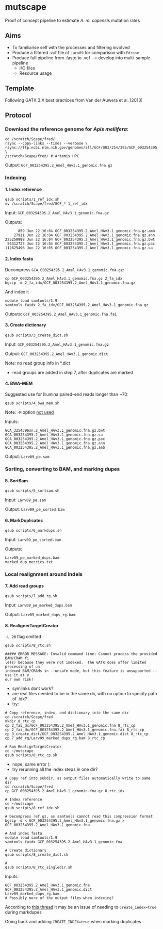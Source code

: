 # mutscape  

Proof of concept pipeline to estimate _A. m. capensis_ mutation rates

## Aims
- To familiarise self with the processes and filtering involved
- Produce a filtered .vcf file of `Larv09` for comparison with `Fdrone` 
- Produce full pipeline from .fastq to .vcf --> develop into multi-sample pipeline
	- I/O files
	- Resource usage

## Template
Following GATK 3.X best practices from Van der Auwera et al. (2013)

## Protocol 

### Download the reference genome for _Apis mellifera_:
```
cd /scratch/Scape/fred/
rsync --copy-links --times --verbose \
rsync://ftp.ncbi.nlm.nih.gov/genomes/all/GCF/003/254/395/GCF_003254395.2_Amel_HAv3.1/GCF_003254395.2_Amel_HAv3.1_genomic.fna.gz \ 
/scratch/Scape/fred/ # Artemis HPC
```

Output: `GCF_003254395.2_Amel_HAv3.1_genomic.fna.gz` 

### Indexing

#### 1. Index reference
```
qsub scripts/1_ref_idx.sh
mv /scratch/Scape/fred/GCF_* 1_ref_idx
```

Input: `GCF_003254395.2_Amel_HAv3.1_genomic.fna.gz`

Outputs:
```
      859 Jun 22 16:04 GCF_003254395.2_Amel_HAv3.1_genomic.fna.gz.amb
    27911 Jun 22 16:04 GCF_003254395.2_Amel_HAv3.1_genomic.fna.gz.ann
225250988 Jun 22 16:04 GCF_003254395.2_Amel_HAv3.1_genomic.fna.gz.bwt
 56312723 Jun 22 16:04 GCF_003254395.2_Amel_HAv3.1_genomic.fna.gz.pac
112625496 Jun 22 16:05 GCF_003254395.2_Amel_HAv3.1_genomic.fna.gz.sa
```

#### 2. Index fasta

Decompress `GCA_003254395.2_Amel_HAv3.1_genomic.fna.gz`:
```
cp GCF_003254395.2_Amel_HAv3.1_genomic.fna.gz 2_fa_idx
bgzip -d 2_fa_idx/GCF_003254395.2_Amel_HAv3.1_genomic.fna.gz
```

And index it
```
module load samtools/1.9
samtools faidx 2_fa_idx/GCF_003254395.2_Amel_HAv3.1_genomic.fna.gz 
```

Outputs: `GCF_003254395.2_Amel_HAv3.1_genomic.fna.fai`

#### 3. Create dictionary
```
qsub scripts/3_create_dict.sh
```

Input: `GCF_003254395.2_Amel_HAv3.1_genomic.fna.gz`

Output: `GCF_003254395.2_Amel_HAv3.1_genomic.dict`

Note: no read group info in *.dict
- read groups are added in step 7, after duplicates are marked

#### 4. BWA-MEM

Suggested use for Illumina paired-end reads longer than ~70:
```
qsub scripts/4_bwa_mem.sh
```

Note: `-M` option [not used](https://gatkforums.broadinstitute.org/gatk/discussion/21351/bwa-mem-m-option)

Inputs:
```
GCA_3254396sn.2_Amel_HAv3.1_genomic.fna.gz.bwt
GCA_003254395.2_Amel_HAv3.1_genomic.fna.gz.sa
GCA_003254395.2_Amel_HAv3.1_genomic.fna.gz.pac
GCA_003254395.2_Amel_HAv3.1_genomic.fna.gz.ann
GCA_003254395.2_Amel_HAv3.1_genomic.fna.gz.amb
```

Output: `Larv09_pe.sam`

### Sorting, converting to BAM, and marking dupes

#### 5. SortSam
```
qsub scripts/5_sortsam.sh
```

Input: `Larv09_pe.sam`

Output: `Larv09_pe_sorted.bam`

#### 6. MarkDuplicates
```
qsub scripts/6_markdups.sh
``` 

Input: `Larv09_pe_sorted.bam`

Outputs:
```
Larv09_pe_marked_dups.bam
marked_dup_metrics.txt
```

### Local realignment around indels

#### 7. Add read groups 
```
qsub scripts/7_add_rg.sh
```

Input: `Larv09_pe_marked_dups.bam`

Output: `Larv09_marked_dups_rg.bam`

#### 8. RealignerTargetCreator

`-L 20` flag omitted

```
qsub scripts/8_rtc.sh
```

```
##### ERROR MESSAGE: Invalid command line: Cannot process the provided BAM/CRAM fi
le(s) because they were not indexed.  The GATK does offer limited processing of un
indexed BAM/CRAMs in --unsafe mode, but this feature is unsupported -- use it at y
our own risk!                                                                     
```
- symlinks dont work?
- are real files needed to be in the same dir, with no option to specify path of .idx?
- try:

```
# Copy reference, index, and dictionary into the same dir
cd /scratch/Scape/fred
mkdir 8_rtc_cp
cp 2_fai_dx/GCF_003254395.2_Amel_HAv3.1_genomic.fna 8_rtc_cp
cp 2_fai_dx/GCF_003254395.2_Amel_HAv3.1_genomic.fna.fai 8_rtc_cp
cp 3_create_dict/GCF_003254395.2_Amel_HAv3.1_genomic.dict 8_rtc_cp  
cp 7_add_rg/Larv09_marked_dups_rg.bam 8_rtc_cp

# Run RealignTargetCreator
cd ~/mutscape
qsub scripts/8_rtc_cp.sh
```
- nope, same error ):
- try rerunning all the index steps in one dir?

```
# Copy ref into subdir, as output files automatically write to same dir
cd /scratch/Scape/fred
cp GCF_003254395.2_Amel_HAv3.1_genomic.fna.gz 8_rtc_idx

# Index reference
cd ~/mutscape
qsub scripts/8_ref_idx.sh

# Decompress ref.gz, as samtools cannot read this compression format
bgzip -d < GCF_003254395.2_Amel_HAv3.1_genomic.fna.gz > GCF_003254395.2_Amel_HAv3.1_genomic.fna

# And index fasta
module load samtools/1.9
samtools faidx GCF_003254395.2_Amel_HAv3.1_genomic.fna 

# Create dictionary
qsub scripts/8_create_dict.sh

# 
qsub scripts/8_rtc_singledir.sh
```
Inputs: 
```
GCF_003254395.2_Amel_HAv3.1_genomic.fna
GCF_003254395.2_Amel_HAv3.1_genomic.dict
Larv09_marked_dups_rg.bam
# Possibly more of the output files when indexing?
```

According to [this thread](https://gatkforums.broadinstitute.org/gatk/discussion/2617/bam-is-not-indexed-or-bad-input) it may be an issue of needing to `create_index=true` during markdupes

Going back and adding `CREATE_INDEX=true` when marking duplicates
